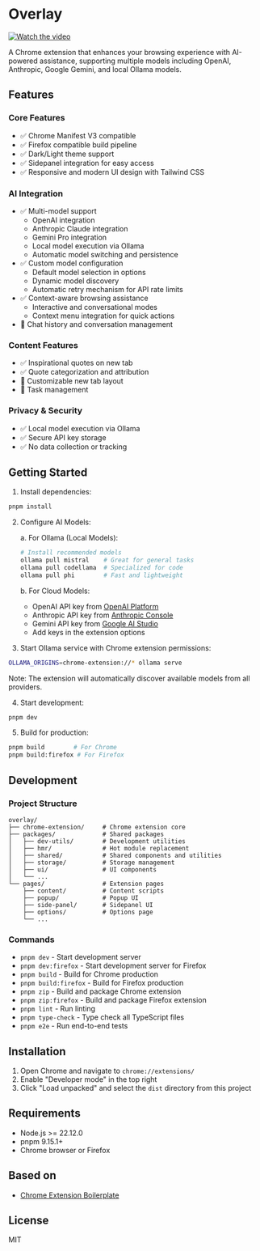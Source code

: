 # Overlay

[![Watch the video](https://cdn.loom.com/sessions/thumbnails/f7b5958bb7f14e4db3566eb4c23d6e70-bd26582bfc32b03b-full-play.gif)](https://www.loom.com/share/f7b5958bb7f14e4db3566eb4c23d6e70)

A Chrome extension that enhances your browsing experience with AI-powered assistance, supporting multiple models including OpenAI, Anthropic, Google Gemini, and local Ollama models.

## Features

### Core Features
- ✅ Chrome Manifest V3 compatible
- ✅ Firefox compatible build pipeline
- ✅ Dark/Light theme support
- ✅ Sidepanel integration for easy access
- ✅ Responsive and modern UI design with Tailwind CSS

### AI Integration
- ✅ Multi-model support
  - OpenAI integration
  - Anthropic Claude integration
  - Gemini Pro integration
  - Local model execution via Ollama
  - Automatic model switching and persistence
- ✅ Custom model configuration
  - Default model selection in options
  - Dynamic model discovery
  - Automatic retry mechanism for API rate limits
- ✅ Context-aware browsing assistance
  - Interactive and conversational modes
  - Context menu integration for quick actions
- 📝 Chat history and conversation management

### Content Features
- ✅ Inspirational quotes on new tab
- ✅ Quote categorization and attribution
- 🚧 Customizable new tab layout
- 📝 Task management

### Privacy & Security
- ✅ Local model execution via Ollama
- ✅ Secure API key storage
- ✅ No data collection or tracking

## Getting Started

1. Install dependencies:
```bash
pnpm install
```

2. Configure AI Models:

   a. For Ollama (Local Models):
   ```bash
   # Install recommended models
   ollama pull mistral    # Great for general tasks
   ollama pull codellama  # Specialized for code
   ollama pull phi        # Fast and lightweight
   ```

   b. For Cloud Models:
   - OpenAI API key from [OpenAI Platform](https://platform.openai.com/api-keys)
   - Anthropic API key from [Anthropic Console](https://console.anthropic.com/keys)
   - Gemini API key from [Google AI Studio](https://makersuite.google.com/app/apikey)
   - Add keys in the extension options

3. Start Ollama service with Chrome extension permissions:
```bash
OLLAMA_ORIGINS=chrome-extension://* ollama serve
```

Note: The extension will automatically discover available models from all providers.

4. Start development:
```bash
pnpm dev
```

5. Build for production:
```bash
pnpm build        # For Chrome
pnpm build:firefox # For Firefox
```

## Development

### Project Structure

```
overlay/
├── chrome-extension/     # Chrome extension core
├── packages/             # Shared packages
│   ├── dev-utils/        # Development utilities
│   ├── hmr/              # Hot module replacement
│   ├── shared/           # Shared components and utilities
│   ├── storage/          # Storage management
│   ├── ui/               # UI components
│   └── ... 
└── pages/                # Extension pages
    ├── content/          # Content scripts
    ├── popup/            # Popup UI
    ├── side-panel/       # Sidepanel UI
    ├── options/          # Options page
    └── ...
```

### Commands

- `pnpm dev` - Start development server
- `pnpm dev:firefox` - Start development server for Firefox
- `pnpm build` - Build for Chrome production
- `pnpm build:firefox` - Build for Firefox production
- `pnpm zip` - Build and package Chrome extension
- `pnpm zip:firefox` - Build and package Firefox extension
- `pnpm lint` - Run linting
- `pnpm type-check` - Type check all TypeScript files
- `pnpm e2e` - Run end-to-end tests

## Installation

1. Open Chrome and navigate to `chrome://extensions/`
2. Enable "Developer mode" in the top right
3. Click "Load unpacked" and select the `dist` directory from this project

## Requirements

- Node.js >= 22.12.0
- pnpm 9.15.1+
- Chrome browser or Firefox

## Based on
- [Chrome Extension Boilerplate](https://github.com/lsgrep/chrome-extension-boilerplate)

## License

MIT